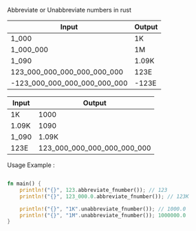 Abbreviate or Unabbreviate numbers in rust


|     Input                   |    Output    |
|-----------------------------|--------------|
|         1_000               |     1K       |
|         1_000_000           |     1M       |
|         1_090               |     1.09K    |
| 123_000_000_000_000_000_000 |     123E     |
| -123_000_000_000_000_000_000 |     -123E     |



|     Input                   |    Output    |
|-----------------------------|--------------|
|         1K               |     1000       |
|         1.09K           |     1090      |
|         1_090               |     1.09K    |
|      123E     |123_000_000_000_000_000_000|


Usage Example :

```rust

fn main() {
    println!("{}", 123.abbreviate_fnumber()); // 123
    println!("{}", 123_000.0.abbreviate_fnumber()); // 123K

    println!("{}", "1K".unabbreviate_fnumber()); // 1000.0
    println!("{}", "1M".unabbreviate_fnumber()); 1000000.0
}

```
